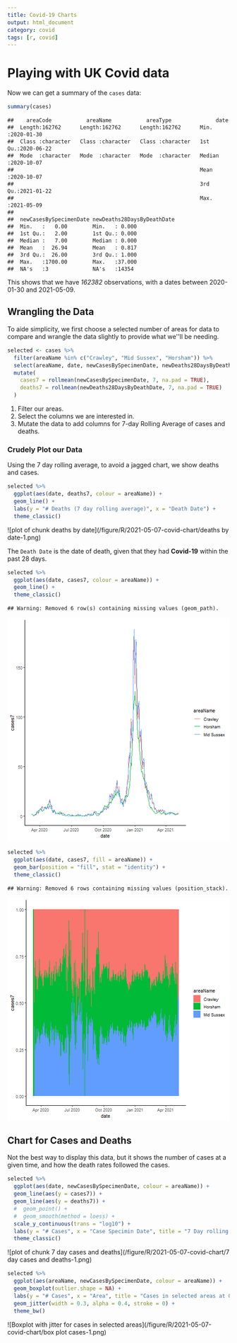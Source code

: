 ```yaml
---
title: Covid-19 Charts
output: html_document
category: covid
tags: [r, covid]
---
```


# Playing with UK Covid data





Now we can get a summary of the `cases` data:


```r
summary(cases)
```

```
##    areaCode           areaName           areaType              date           
##  Length:162762      Length:162762      Length:162762      Min.   :2020-01-30  
##  Class :character   Class :character   Class :character   1st Qu.:2020-06-22  
##  Mode  :character   Mode  :character   Mode  :character   Median :2020-10-07  
##                                                           Mean   :2020-10-07  
##                                                           3rd Qu.:2021-01-22  
##                                                           Max.   :2021-05-09  
##                                                                               
##  newCasesBySpecimenDate newDeaths28DaysByDeathDate
##  Min.   :   0.00        Min.   : 0.000            
##  1st Qu.:   2.00        1st Qu.: 0.000            
##  Median :   7.00        Median : 0.000            
##  Mean   :  26.94        Mean   : 0.817            
##  3rd Qu.:  26.00        3rd Qu.: 1.000            
##  Max.   :1700.00        Max.   :37.000            
##  NA's   :3              NA's   :14354
```

This shows that we have *162382* observations, with a dates between 2020-01-30 and 2021-05-09.

## Wrangling the Data

To aide simplicity, we first choose a selected number of areas for data to compare and wrangle the data slightly to provide what we''ll be needing.


```r
selected <- cases %>%
  filter(areaName %in% c("Crawley", "Mid Sussex", "Horsham")) %>%
  select(areaName, date, newCasesBySpecimenDate, newDeaths28DaysByDeathDate) %>%
  mutate(
    cases7 = rollmean(newCasesBySpecimenDate, 7, na.pad = TRUE),
    deaths7 = rollmean(newDeaths28DaysByDeathDate, 7, na.pad = TRUE)
  )
```

1. Filter our areas.
1. Select the columns we are interested in.
1. Mutate the data to add columns for 7-day Rolling Average of cases and deaths.

### Crudely Plot our Data

Using the 7 day rolling average, to avoid a jagged chart, we show deaths and cases.


```r
selected %>%
  ggplot(aes(date, deaths7, colour = areaName)) +
  geom_line() +
  labs(y = "# Deaths (7 day rolling average)", x = "Death Date") +
  theme_classic()
```

![plot of chunk deaths by date](/figure/R/2021-05-07-covid-chart/deaths by date-1.png)

The `Death Date` is the date of death, given that they had **Covid-19** within the past 28 days.


```r
selected %>%
  ggplot(aes(date, cases7, colour = areaName)) +
  geom_line() +
  theme_classic()
```

```
## Warning: Removed 6 row(s) containing missing values (geom_path).
```

![plot of chunk unnamed-chunk-3](/figure/R/2021-05-07-covid-chart/unnamed-chunk-3-1.png)

```r
selected %>%
  ggplot(aes(date, cases7, fill = areaName)) +
  geom_bar(position = "fill", stat = "identity") +
  theme_classic()
```

```
## Warning: Removed 6 rows containing missing values (position_stack).
```

![plot of chunk unnamed-chunk-3](/figure/R/2021-05-07-covid-chart/unnamed-chunk-3-2.png)

## Chart for Cases and Deaths

Not the best way to display this data, but it shows the number of cases at a given time, and how the death rates followed the cases.


```r
selected %>%
  ggplot(aes(date, newCasesBySpecimenDate, colour = areaName)) +
  geom_line(aes(y = cases7)) +
  geom_line(aes(y = deaths7)) +
  #  geom_point() +
  #  geom_smooth(method = loess) +
  scale_y_continuous(trans = "log10") +
  labs(y = "# Cases", x = "Case Specimin Date", title = "7 Day rolling average of cases and deaths in selected areas at 07 May 2021") +
  theme_classic()
```

![plot of chunk 7 day cases and deaths](/figure/R/2021-05-07-covid-chart/7 day cases and deaths-1.png)


```r
selected %>%
  ggplot(aes(areaName, newCasesBySpecimenDate, colour = areaName)) +
  geom_boxplot(outlier.shape = NA) +
  labs(y = "# Cases", x = "Area", title = "Cases in selected areas at 07 May 2021") +
  geom_jitter(width = 0.3, alpha = 0.4, stroke = 0) +
  theme_bw()
```

![Boxplot with jitter for cases in selected areas](/figure/R/2021-05-07-covid-chart/box plot cases-1.png)
